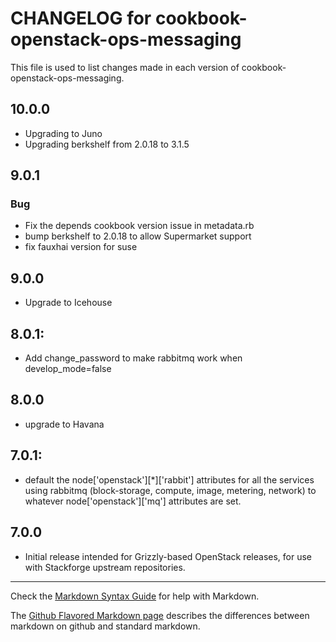 # CHANGELOG for cookbook-openstack-ops-messaging

This file is used to list changes made in each version of cookbook-openstack-ops-messaging.

## 10.0.0
* Upgrading to Juno
* Upgrading berkshelf from 2.0.18 to 3.1.5

## 9.0.1
### Bug
* Fix the depends cookbook version issue in metadata.rb
* bump berkshelf to 2.0.18 to allow Supermarket support
* fix fauxhai version for suse

## 9.0.0
* Upgrade to Icehouse

## 8.0.1:
* Add change_password to make rabbitmq work when develop_mode=false

## 8.0.0
* upgrade to Havana

## 7.0.1:

* default the node['openstack'][*]['rabbit'] attributes for all the services
  using rabbitmq (block-storage, compute, image, metering, network) to whatever
  node['openstack']['mq'] attributes are set.

## 7.0.0

* Initial release intended for Grizzly-based OpenStack releases,
  for use with Stackforge upstream repositories.

- - -
Check the [Markdown Syntax Guide](http://daringfireball.net/projects/markdown/syntax) for help with Markdown.

The [Github Flavored Markdown page](http://github.github.com/github-flavored-markdown/) describes the differences between markdown on github and standard markdown.
